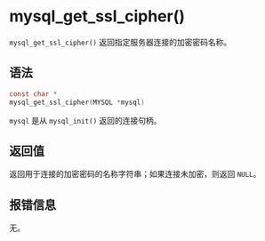 mysql_get_ssl_cipher() 
===========================================

`mysql_get_ssl_cipher()` 返回指定服务器连接的加密密码名称。

语法 
-----------------------

```c
const char *
mysql_get_ssl_cipher(MYSQL *mysql)
```



`mysql` 是从 `mysql_init()` 返回的连接句柄。

返回值 
------------------------

返回用于连接的加密密码的名称字符串；如果连接未加密，则返回 `NULL`。

报错信息 
-------------------------

无。
